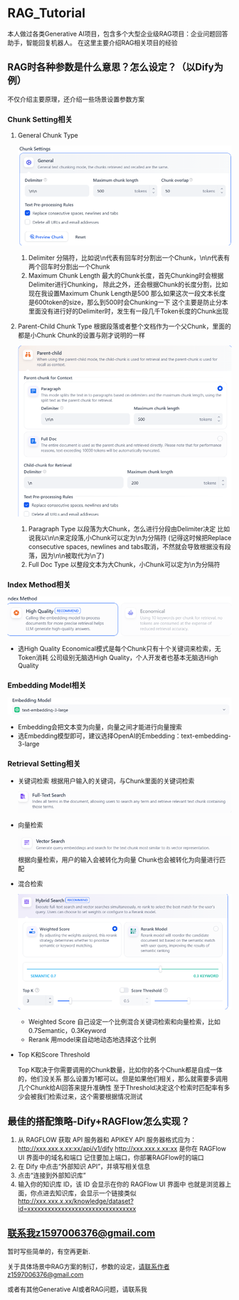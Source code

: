 # RAG_Tutorial

本人做过各类Generative AI项目，包含多个大型企业级RAG项目：企业问题回答助手，智能回复机器人。
在这里主要介绍RAG相关项目的经验

## RAG时各种参数是什么意思？怎么设定？（以Dify为例）

不仅介绍主要原理，还介绍一些场景设置参数方案

### Chunk Setting相关

1. General Chunk Type

   ![](/img/General_Chunk.png)

   1. Delimiter
      分隔符，比如说\n代表有回车时分割出一个Chunk，\n\n代表有两个回车时分割出一个Chunk
   2. Maximum Chunk Length
      最大的Chunk长度，首先Chunking时会根据Delimiter进行Chunking，
      除此之外，还会根据Chunk的长度分割，比如现在我设置Maximum Chunk Length是500
      那么如果这次一段文本长度是600token的size，那么到500时会Chunking一下
      这个主要是防止分本里面没有进行好的Delimiter时，发生有一段几千Token长度的Chunk出现

   

2. Parent-Child Chunk Type
   根据段落或者整个文档作为一个父Chunk，里面的都是小Chunk
   Chunk的设置与刚才说明的一样

   ![](/img/Parent-Child_Chunk.png)

   1. Paragraph Type
      以段落为大Chunk，怎么进行分段由Delimiter决定
      比如说我以\n\n来定段落,小Chunk可以定为\n为分隔符
      (记得这时候把Replace consecutive spaces, newlines and tabs取消，不然就会导致根据没有段落，因为\n\n被取代为\n了)
   2. Full Doc Type
      以整段文本为大Chunk，小Chunk可以定为\n为分隔符

### Index Method相关



![](/img/Index_Method.png)

- 选High Quality
  Economical模式是每个Chunk只有十个关键词来检索，无Token消耗
  公司级别无脑选High Quality，个人开发者也基本无脑选High Quality

### Embedding Model相关



![](/img/Embedding_Model.png)

- Embedding会把文本变为向量，向量之间才能进行向量搜索
- 选Embedding模型即可，建议选择OpenAI的Embedding：text-embedding-3-large

### Retrieval Setting相关

- 关键词检索
  根据用户输入的关键词，与Chunk里面的关键词检索

  ![](/img/Full_Text.png)
  
- 向量检索
  
  ![](/img/Vector.png)
  根据向量检索，用户的输入会被转化为向量
  Chunk也会被转化为向量进行匹配
  
- 混合检索

  ![](/img/Hybrid_Search.png)

  - Weighted Score
    自己设定一个比例混合关键词检索和向量检索，比如0.7Semantic，0.3Keyword
  - Rerank
    用model来自动地动态地选择这个比例

- Top K和Score Threshold

  Top K取决于你需要调用的Chunk数量，比如你的各个Chunk都是自成一体的，他们没关系
  那么设置为1都可以。但是如果他们相关，那么就需要多调用几个Chunk给AI回答来提升准确性
  至于Threshold决定这个检索时匹配率有多少会被我们检索过来，这个需要根据情况测试



## 最佳的搭配策略-Dify+RAGFlow怎么实现？

1. 从 RAGFLOW 获取 API 服务器和 APIKEY
    API 服务器格式应为：http://xxx.xxx.x.xx:xx/api/v1/dify
    http://xxx.xxx.x.xx:xx 是你在 RAGFlow UI 界面中的域名和端口
   记住要加上端口，你部署RAGFlow时的端口
2. 在 Dify 中点击“外部知识 API”，并填写相关信息
3. 点击“连接到外部知识库”
4. 输入你的知识库 ID，该 ID 会显示在你的 RAGFlow UI 界面中
   也就是浏览器上面，你点进去知识库，会显示一个链接类似
   http://xxx.xxx.x.xx/knowledge/dataset?id=xxxxxxxxxxxxxxxxxxxxxxxxxxxxxxxx

## 联系我z1597006376@gmail.com

暂时写些简单的，有空再更新.

关于具体场景中RAG方案的制订，参数的设定，请联系作者z1597006376@gmail.com

或者有其他Generative AI或者RAG问题，请联系我
